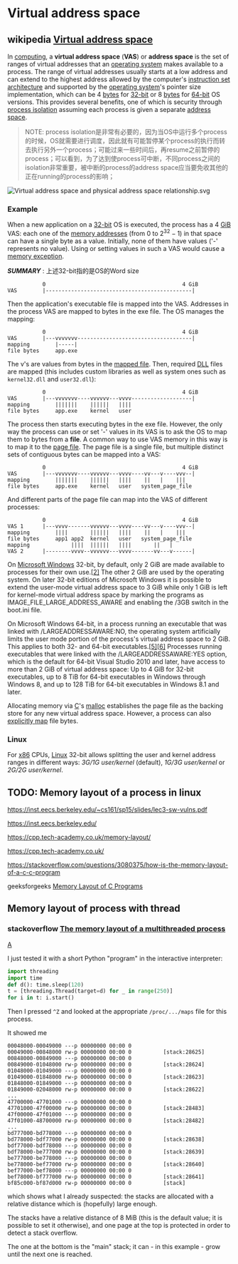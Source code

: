 # Virtual address space

## wikipedia [Virtual address space](https://en.wikipedia.org/wiki/Virtual_address_space)

In [computing](https://en.wikipedia.org/wiki/Computing), a **virtual address space** (**VAS**) or **address space** is the set of ranges of virtual addresses that an [operating system](https://en.wikipedia.org/wiki/Operating_system) makes available to a process. The range of virtual addresses usually starts at a low address and can extend to the highest address allowed by the computer's [instruction set architecture](https://en.wikipedia.org/wiki/Instruction_set) and supported by the [operating system](https://en.wikipedia.org/wiki/Operating_system)'s pointer size implementation, which can be 4 [bytes](https://en.wikipedia.org/wiki/Bytes) for [32-bit](https://en.wikipedia.org/wiki/32-bit) or 8 [bytes](https://en.wikipedia.org/wiki/Bytes) for [64-bit](https://en.wikipedia.org/wiki/64-bit) OS versions. This provides several benefits, one of which is security through [process isolation](https://en.wikipedia.org/wiki/Process_isolation) assuming each process is given a separate [address space](https://en.wikipedia.org/wiki/Address_space).

> NOTE: process isolation是非常有必要的，因为当OS中运行多个process的时候，OS就需要进行调度，因此就有可能暂停某个process的执行而转去执行另外一个process；可能过来一些时间后，再resume之前暂停的process；可以看到，为了达到使process可中断，不同process之间的isolation非常重要，被中断的process的address space应当要免收其他的正在running的process的影响；

![Virtual address space and physical address space relationship.svg](https://upload.wikimedia.org/wikipedia/commons/thumb/3/32/Virtual_address_space_and_physical_address_space_relationship.svg/300px-Virtual_address_space_and_physical_address_space_relationship.svg.png)

### Example



When a new application on a [32-bit](https://en.wikipedia.org/wiki/32-bit) OS is executed, the process has a 4 [GiB](https://en.wikipedia.org/wiki/Gibibyte) VAS: each one of the [memory addresses](https://en.wikipedia.org/wiki/Memory_address) (from 0 to $2^{32} − 1$) in that space can have a single byte as a value. Initially, none of them have values ('-' represents no value). Using or setting values in such a VAS would cause a [memory exception](https://en.wikipedia.org/wiki/Page_fault).

***SUMMARY*** : 上述32-bit指的是OS的Word size

```
           0                                           4 GiB
VAS        |----------------------------------------------|
```

Then the application's executable file is mapped into the VAS. Addresses in the process VAS are mapped to bytes in the exe file. The OS manages the mapping:

```
           0                                           4 GiB
VAS        |---vvvvvvv------------------------------------|
mapping        |-----|
file bytes     app.exe
```

The v's are values from bytes in the [mapped file](https://en.wikipedia.org/wiki/Memory-mapped_file). Then, required [DLL](https://en.wikipedia.org/wiki/Dynamic-Link_Library) files are mapped (this includes custom libraries as well as system ones such as `kernel32.dll` and `user32.dll`):

```
           0                                           4 GiB
VAS        |---vvvvvvv----vvvvvv---vvvv-------------------|
mapping        |||||||    ||||||   ||||
file bytes     app.exe    kernel   user
```

The process then starts executing bytes in the exe file. However, the only way the process can use or set '-' values in its VAS is to ask the OS to map them to bytes from a **file**. A common way to use VAS memory in this way is to map it to the [page file](https://en.wikipedia.org/wiki/Page_file). The page file is a single file, but multiple distinct sets of contiguous bytes can be mapped into a VAS:

```
           0                                           4 GiB
VAS        |---vvvvvvv----vvvvvv---vvvv----vv---v----vvv--|
mapping        |||||||    ||||||   ||||    ||   |    |||
file bytes     app.exe    kernel   user   system_page_file
```

And different parts of the page file can map into the VAS of different processes:

```
           0                                           4 GiB
VAS 1      |---vvvv-------vvvvvv---vvvv----vv---v----vvv--|
mapping        ||||       ||||||   ||||    ||   |    |||
file bytes     app1 app2  kernel   user   system_page_file
mapping             ||||  ||||||   ||||       ||   |
VAS 2      |--------vvvv--vvvvvv---vvvv-------vv---v------|
```

On [Microsoft Windows](https://en.wikipedia.org/wiki/Microsoft_Windows) 32-bit, by default, only 2 GiB are made available to processes for their own use.[[2\]](https://en.wikipedia.org/wiki/Virtual_address_space#cite_note-2) The other 2 GiB are used by the operating system. On later 32-bit editions of Microsoft Windows it is possible to extend the user-mode virtual address space to 3 GiB while only 1 GiB is left for kernel-mode virtual address space by marking the programs as IMAGE_FILE_LARGE_ADDRESS_AWARE and enabling the /3GB switch in the boot.ini file. 

On Microsoft Windows 64-bit, in a process running an executable that was linked with /LARGEADDRESSAWARE:NO, the operating system artificially limits the user mode portion of the process's virtual address space to 2 GiB. This applies to both 32- and 64-bit executables.[[5\]](https://en.wikipedia.org/wiki/Virtual_address_space#cite_note-5)[[6\]](https://en.wikipedia.org/wiki/Virtual_address_space#cite_note-6) Processes running executables that were linked with the /LARGEADDRESSAWARE:YES option, which is the default for 64-bit Visual Studio 2010 and later, have access to more than 2 GiB of virtual address space: Up to 4 GiB for 32-bit executables, up to 8 TiB for 64-bit executables in Windows through Windows 8, and up to 128 TiB for 64-bit executables in Windows 8.1 and later. 

Allocating memory via [C](https://en.wikipedia.org/wiki/C_(programming_language))'s [malloc](https://en.wikipedia.org/wiki/Malloc) establishes the page file as the backing store for any new virtual address space. However, a process can also [explicitly map](https://en.wikipedia.org/wiki/Memory-mapped_file) file bytes.

### Linux

For [x86](https://en.wikipedia.org/wiki/X86) CPUs, [Linux](https://en.wikipedia.org/wiki/Linux) 32-bit allows splitting the user and kernel address ranges in different ways: *3G/1G user/kernel* (default), *1G/3G user/kernel* or *2G/2G user/kernel*. 







## TODO: Memory layout of a process in linux 


https://inst.eecs.berkeley.edu/~cs161/sp15/slides/lec3-sw-vulns.pdf

https://inst.eecs.berkeley.edu/

https://cpp.tech-academy.co.uk/memory-layout/

https://cpp.tech-academy.co.uk/

https://stackoverflow.com/questions/3080375/how-is-the-memory-layout-of-a-c-c-program



geeksforgeeks [Memory Layout of C Programs](https://www.geeksforgeeks.org/memory-layout-of-c-program/)



## Memory layout of process with thread

### stackoverflow [The memory layout of a multithreaded process](https://stackoverflow.com/questions/18149218/the-memory-layout-of-a-multithreaded-process)

[A](https://stackoverflow.com/a/18149464)

I just tested it with a short Python "program" in the interactive interpreter:

```python
import threading
import time
def d(): time.sleep(120)
t = [threading.Thread(target=d) for _ in range(250)]
for i in t: i.start()
```

Then I pressed `^Z` and looked at the appropriate `/proc/.../maps` file for this process.

It showed me

```
00048000-00049000 ---p 00000000 00:00 0
00049000-00848000 rw-p 00000000 00:00 0          [stack:28625]
00848000-00849000 ---p 00000000 00:00 0
00849000-01048000 rw-p 00000000 00:00 0          [stack:28624]
01048000-01049000 ---p 00000000 00:00 0
01049000-01848000 rw-p 00000000 00:00 0          [stack:28623]
01848000-01849000 ---p 00000000 00:00 0
01849000-02048000 rw-p 00000000 00:00 0          [stack:28622]
...
47700000-47701000 ---p 00000000 00:00 0
47701000-47f00000 rw-p 00000000 00:00 0          [stack:28483]
47f00000-47f01000 ---p 00000000 00:00 0
47f01000-48700000 rw-p 00000000 00:00 0          [stack:28482]
...
bd777000-bd778000 ---p 00000000 00:00 0
bd778000-bdf77000 rw-p 00000000 00:00 0          [stack:28638]
bdf77000-bdf78000 ---p 00000000 00:00 0
bdf78000-be777000 rw-p 00000000 00:00 0          [stack:28639]
be777000-be778000 ---p 00000000 00:00 0
be778000-bef77000 rw-p 00000000 00:00 0          [stack:28640]
bef77000-bef78000 ---p 00000000 00:00 0
bef78000-bf777000 rw-p 00000000 00:00 0          [stack:28641]
bf85c000-bf87d000 rw-p 00000000 00:00 0          [stack]
```

which shows what I already suspected: the stacks are allocated with a relative distance which is (hopefully) large enough.

The stacks have a relative distance of 8 MiB (this is the default value; it is possible to set it otherwise), and one page at the top is protected in order to detect a stack overflow.

The one at the bottom is the "main" stack; it can - in this example - grow until the next one is reached.